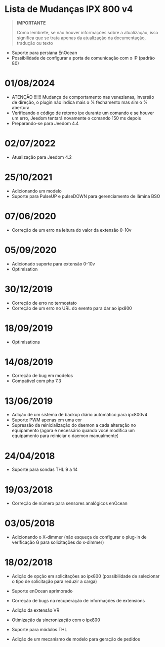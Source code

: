 # Lista de Mudanças IPX 800 v4

>**IMPORTANTE**
>
>Como lembrete, se não houver informações sobre a atualização, isso significa que se trata apenas da atualização da documentação, tradução ou texto

- Suporte para persiana EnOcean
- Possibilidade de configurar a porta de comunicação com o IP (padrão 80)

# 01/08/2024

- ATENÇÃO !!!!!! Mudança de comportamento nas venezianas, inversão de direção, o plugin não indica mais o % fechamento mas sim o % abertura
- Verificando o código de retorno ipx durante um comando e se houver um erro, Jeedom tentará novamente o comando 150 ms depois
- Preparando-se para Jeedom 4.4

# 02/07/2022

- Atualização para Jeedom 4.2

# 25/10/2021

- Adicionando um modelo
- Suporte para PulseUP e pulseDOWN para gerenciamento de lâmina BSO

# 07/06/2020

- Correção de um erro na leitura do valor da extensão 0-10v

# 05/09/2020

- Adicionado suporte para extensão 0-10v
- Optimisation

# 30/12/2019

- Correção de erro no termostato
- Correção de um erro no URL do evento para dar ao ipx800

# 18/09/2019

- Optimisations

# 14/08/2019

- Correção de bug em modelos
- Compatível com php 7.3

# 13/06/2019

- Adição de um sistema de backup diário automático para ipx800v4
- Suporte PWM apenas em uma cor
- Supressão da reinicialização do daemon a cada alteração no equipamento (agora é necessário quando você modifica um equipamento para reiniciar o daemon manualmente)

# 24/04/2018

-	Suporte para sondas THL 9 a 14

# 19/03/2018

-   Correção de número para sensores analógicos enOcean

# 03/05/2018

- 	Adicionando o X-dimmer (não esqueça de configurar o plug-in de verificação G para solicitações do x-dimmer)

#  18/02/2018

-	Adição de opção em solicitações ao ipx800 (possibilidade de selecionar o tipo de solicitação para reduzir a carga)

-   Suporte enOcean aprimorado

-   Correção de bugs na recuperação de informações de
    extensions

-   Adição da extensão VR

-   Otimização da sincronização com o ipx800

-   Suporte para módulos THL

-   Adição de um mecanismo de modelo para geração de pedidos
